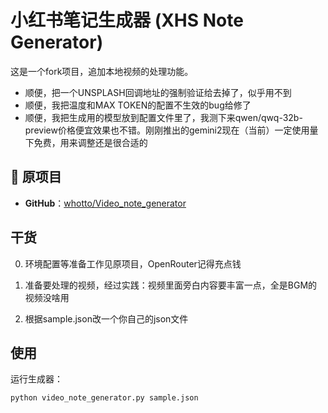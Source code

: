 # 小红书笔记生成器 (XHS Note Generator)

这是一个fork项目，追加本地视频的处理功能。

 - 顺便，把一个UNSPLASH回调地址的强制验证给去掉了，似乎用不到
 - 顺便，我把温度和MAX TOKEN的配置不生效的bug给修了
 - 顺便，我把生成用的模型放到配置文件里了，我测下来qwen/qwq-32b-preview价格便宜效果也不错。刚刚推出的gemini2现在（当前）一定使用量下免费，用来调整还是很合适的

## 👤 原项目

- **GitHub**：[whotto/Video_note_generator](https://github.com/whotto/Video_note_generator)

## 干货

0. 环境配置等准备工作见原项目，OpenRouter记得充点钱

1. 准备要处理的视频，经过实践：视频里面旁白内容要丰富一点，全是BGM的视频没啥用

2. 根据sample.json改一个你自己的json文件

## 使用

运行生成器：
```bash
python video_note_generator.py sample.json
```

